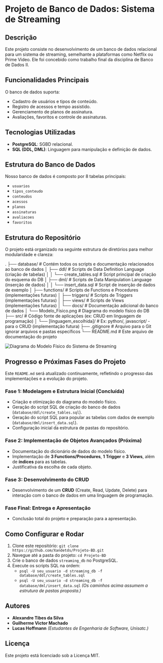 # Projeto de Banco de Dados: Sistema de Streaming

## Descrição

Este projeto consiste no desenvolvimento de um banco de dados relacional para um sistema de streaming, semelhante a plataformas como Netflix ou Prime Video. Ele foi concebido como trabalho final da disciplina de Banco de Dados II.

## Funcionalidades Principais

O banco de dados suporta:

* Cadastro de usuários e tipos de conteúdo.
* Registro de acessos e tempo assistido.
* Gerenciamento de planos de assinatura.
* Avaliações, favoritos e controle de assinaturas.

## Tecnologias Utilizadas

* **PostgreSQL**: SGBD relacional.
* **SQL (DDL, DML)**: Linguagem para manipulação e definição de dados.

## Estrutura do Banco de Dados

Nosso banco de dados é composto por 8 tabelas principais:

* `usuarios`
* `tipos_conteudo`
* `conteudos`
* `acessos`
* `planos`
* `assinaturas`
* `avaliacoes`
* `favoritos`

## Estrutura do Repositório

O projeto está organizado na seguinte estrutura de diretórios para melhor modularidade e clareza:

.
├── database/                   # Contém todos os scripts e documentação relacionados ao banco de dados
│   ├── ddl/                    # Scripts de Data Definition Language (criação de tabelas)
│   │   └── create_tables.sql   # Script principal de criação do esquema do DB
│   ├── dml/                    # Scripts de Data Manipulation Language (inserção de dados)
│   │   └── insert_data.sql     # Script de inserção de dados de exemplo
│   ├── functions/              # Scripts de Functions e Procedures (implementações futuras)
│   ├── triggers/               # Scripts de Triggers (implementações futuras)
│   ├── views/                  # Scripts de Views (implementações futuras)
│   └── docs/                   # Documentação adicional do banco de dados
│       └── Modelo_Físico.png   # Diagrama do modelo físico do DB
├── src/                        # Código fonte de aplicações (ex: CRUD em linguagem de programação)
│   └── [linguagem_escolhida]/ # Ex: python/, javascript/ - para o CRUD (implementação futura)
├── .gitignore                  # Arquivo para o Git ignorar arquivos e pastas específicos
└── README.md                   # Este arquivo de documentação do projeto




![Diagrama do Modelo Físico do Sistema de Streaming](database/docs/Modelo_Físico.png)

## Progresso e Próximas Fases do Projeto

Este `README.md` será atualizado continuamente, refletindo o progresso das implementações e a evolução do projeto.

### Fase 1: Modelagem e Estrutura Inicial (Concluída)

* Criação e otimização do diagrama do modelo físico.
* Geração do script SQL de criação do banco de dados (`database/ddl/create_tables.sql`).
* Geração do script SQL para popular as tabelas com dados de exemplo (`database/dml/insert_data.sql`).
* Configuração inicial da estrutura de pastas do repositório.

### Fase 2: Implementação de Objetos Avançados (Próxima)

* Documentação do dicionário de dados do modelo físico.
* Implementação de **3 Functions/Procedures**, **1 Trigger** e **3 Views**, além de **índices** para as tabelas.
* Justificativa da escolha de cada objeto.

### Fase 3: Desenvolvimento do CRUD

* Desenvolvimento de um **CRUD** (Create, Read, Update, Delete) para interação com o banco de dados em uma linguagem de programação.

### Fase Final: Entrega e Apresentação

* Conclusão total do projeto e preparação para a apresentação.

## Como Configurar e Rodar

1.  Clone este repositório: `git clone https://github.com/Xandetds/Projeto-BD.git`
2.  Navegue até a pasta do projeto: `cd Projeto-BD`
3.  Crie o banco de dados `streaming_db` no PostgreSQL.
4.  Execute os scripts SQL na ordem:
    * `psql -U seu_usuario -d streaming_db -f database/ddl/create_tables.sql`
    * `psql -U seu_usuario -d streaming_db -f database/dml/insert_data.sql`
    *(Os caminhos acima assumem a estrutura de pastas proposta.)*

## Autores

* **Alexandre Tibes da Silva**
* **Guilherme Victor Machado**
* **Lucas Hoffmann**
*(Estudantes de Engenharia de Software, Unisatc.)*

## Licença

Este projeto está licenciado sob a Licença MIT.